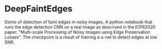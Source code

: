 # DeepFaintEdges

Demo of detection of faint edges in noisy images. A python notebook that runs the edge detection CNN on a real image as descrived in the ICPR2020 paper: "Multi-scale Processing of Noisy Images using Edge Preservation Losses". The checkpoint is a result of training a u-net to detect edges at low SNR.
